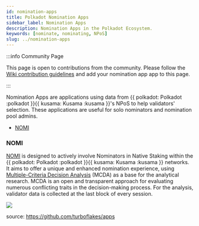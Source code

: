 ```yaml
---
id: nomination-apps
title: Polkadot Nomination Apps
sidebar_label: Nomination Apps
description: Nomination Apps in the Polkadot Ecosystem.
keywords: [nominate, nominating, NPoS]
slug: ../nomination-apps
---
```


:::info Community Page

This page is open to contributions from the community. Please follow the
[Wiki contribution guidelines](https://github.com/w3f/polkadot-wiki#contributing-to-documentation)
and add your nomination app app to this page.

:::

Nomination Apps are applications using data from
{{ polkadot: Polkadot :polkadot }}{{ kusama: Kusama :kusama }}'s NPoS to help validators' selection.
These applications are useful for solo nominators and nomination pool admins.

- [NOMI](#nomi)

### NOMI

[NOMI](https://apps.turboflakes.io/?app=nomi) is designed to actively involve Nominators in Native
Staking within the {{ polkadot: Polkadot :polkadot }}{{ kusama: Kusama :kusama }} networks. It aims
to offer a unique and enhanced nomination experience, using
[Multiple-Criteria Decision Analysis](https://en.wikipedia.org/wiki/Multiple-criteria_decision_analysis)
(MCDA) as a base for the analytical research. MCDA is an open and transparent approach for
evaluating numerous conflicting traits in the decision-making process. For the analysis, validator
data is collected at the last block of every session.

[![](https://github.com/turboflakes/apps/blob/main/src/assets/nomi_dashboard.webp?raw=true)](https://turboflakes.io/)

source: https://github.com/turboflakes/apps
